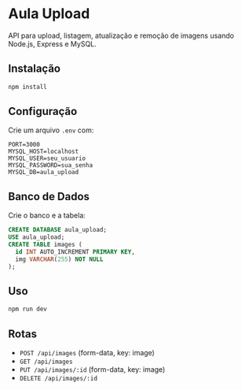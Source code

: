 # Aula Upload

API para upload, listagem, atualização e remoção de imagens usando Node.js, Express e MySQL.

## Instalação

```sh
npm install
```

## Configuração

Crie um arquivo `.env` com:

```
PORT=3000
MYSQL_HOST=localhost
MYSQL_USER=seu_usuario
MYSQL_PASSWORD=sua_senha
MYSQL_DB=aula_upload
```

## Banco de Dados

Crie o banco e a tabela:

```sql
CREATE DATABASE aula_upload;
USE aula_upload;
CREATE TABLE images (
  id INT AUTO_INCREMENT PRIMARY KEY,
  img VARCHAR(255) NOT NULL
);
```

## Uso

```sh
npm run dev
```

## Rotas

- `POST /api/images` (form-data, key: image)
- `GET /api/images`
- `PUT /api/images/:id` (form-data, key: image)
- `DELETE /api/images/:id`